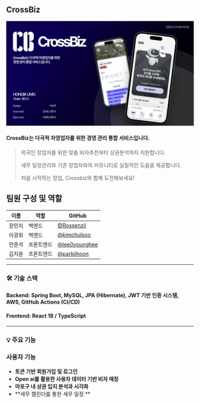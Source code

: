 ## CrossBiz
<p align="center">
  <img src="./images/main.png" alt="Main Image" width="700"/>
</p>

#### **CrossBiz**는 다국적 자영업자를 위한 경영 관리 통합 서비스입니다.

> 외국인 창업자를 위한 맞춤 비자추천부터 상권분석까지 지원합니다.
> 
> 세무 일정관리와 기존 창업자와의 커뮤니티로 실질적인 도움을 제공합니다.
> 
> 처음 시작하는 창업, Crossbiz와 함께 도전해보세요!

## 팀원 구성 및 역할

| 이름 | 역할 | GitHub |
|------|------|--------|
| 장민지 | 백엔드 | [@Rossenzii](https://github.com/Rossenzii) |
| 이광휘 | 백엔드 | [@kimchulsoo](https://github.com/20203079) |
| 안준석 | 프론트엔드 | [@lee0younghee](https://github.com/BeJunseok) |
| 김지윤 | 프론트엔드 | [@parkjihoon](https://github.com/parkjihoon) |


---

### 🛠️ 기술 스택

#### Backend: Spring Boot, MySQL, JPA (Hibernate), JWT 기반 인증 시스템, AWS, GitHub Actions (CI/CD)

#### Frontend: **React 18 / TypeScript**

---

### 💡 주요 기능

### 사용자 기능
- **토큰 기반 회원가입 및 로그인**
- **Open ai를 활용한 사용자 데이터 기반 비자 매칭**
- **마포구 내 상권 입지 분석과 시각화**
- **세무 캘린더를 통한 세무 일정 **
